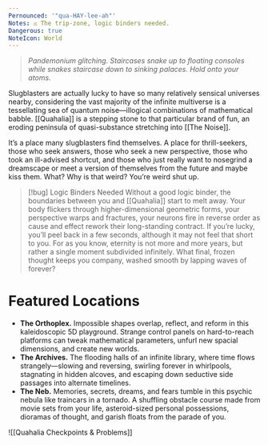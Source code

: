 ```yaml
---
Pernounced: '"qua-HAY-lee-ah"'
Notes: ⚖️ The trip-zone, logic binders needed.
Dangerous: true
NoteIcon: World
---
```

> *Pandemonium glitching. Staircases snake up to floating consoles while snakes staircase down to sinking palaces. Hold onto your atoms.*

Slugblasters are actually lucky to have so many relatively sensical universes nearby, considering the vast majority of the infinite multiverse is a tessellating sea of quantum noise—illogical combinations of mathematical babble. [[Quahalia]] is a stepping stone to that particular brand of fun, an eroding peninsula of quasi-substance stretching into [[The Noise]].

It’s a place many slugblasters find themselves. A place for thrill-seekers, those who seek answers, those who seek a new perspective, those who took an ill-advised shortcut, and those who just really want to nosegrind a dreamscape or meet a version of themselves from the future and maybe kiss them. What? Why is that weird? You’re weird shut up.

> [!bug] Logic Binders Needed
> Without a good logic binder, the boundaries between you and [[Quahalia]] start to melt away. Your body flickers through higher-dimensional geometric forms, your perspective warps and fractures, your neurons fire in reverse order as cause and effect rework their long-standing contract. If you’re lucky, you’ll peel back in a few seconds, although it may not feel that short to you. For as you know, eternity is not more and more years, but rather a single moment subdivided infinitely. What final, frozen thought keeps you company, washed smooth by lapping waves of forever?

# Featured Locations

- **The Orthoplex.** Impossible shapes overlap, reflect, and reform in this kaleidoscopic 5D playground. Strange control panels on hard-to-reach platforms can tweak mathematical parameters, unfurl new spacial dimensions, and create new worlds.
- **The Archives.** The flooding halls of an infinite library, where time flows strangely—slowing and reversing, swirling forever in whirlpools, stagnating in hidden alcoves, and escaping down seductive side passages into alternate timelines.
- **The Neb.** Memories, secrets, dreams, and fears tumble in this psychic nebula like traincars in a tornado. A shuffling obstacle course made from movie sets from your life, asteroid-sized personal possessions, dioramas of thought, and garish floats from the parade of you.

![[Quahalia Checkpoints & Problems]]